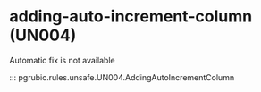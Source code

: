 # adding-auto-increment-column (UN004)

Automatic fix is not available

::: pgrubic.rules.unsafe.UN004.AddingAutoIncrementColumn
